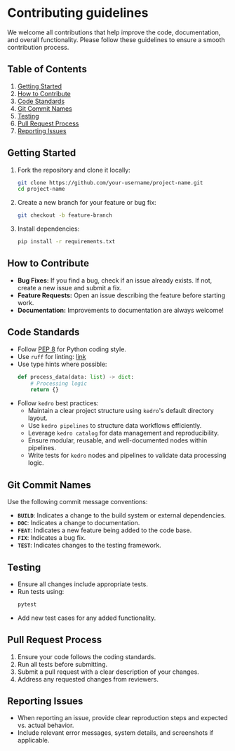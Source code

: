 # Contributing guidelines

We welcome all contributions that help improve the code, documentation, and overall functionality. Please follow these guidelines to ensure a smooth contribution process.

## Table of Contents
1. [Getting Started](#getting-started)
2. [How to Contribute](#how-to-contribute)
3. [Code Standards](#code-standards)
4. [Git Commit Names](#git-commit-names)
5. [Testing](#testing)
6. [Pull Request Process](#pull-request-process)
7. [Reporting Issues](#reporting-issues)

## Getting Started
1. Fork the repository and clone it locally:
   ```sh
   git clone https://github.com/your-username/project-name.git
   cd project-name
   ```
2. Create a new branch for your feature or bug fix:
   ```sh
   git checkout -b feature-branch
   ```
3. Install dependencies:
   ```sh
   pip install -r requirements.txt
   ```

## How to Contribute
- **Bug Fixes:** If you find a bug, check if an issue already exists. If not, create a new issue and submit a fix.
- **Feature Requests:** Open an issue describing the feature before starting work.
- **Documentation:** Improvements to documentation are always welcome!

## Code Standards
- Follow [PEP 8](https://peps.python.org/pep-0008/) for Python coding style.
- Use `ruff` for linting: [link](https://docs.kedro.org/en/stable/development/linting.html)
- Use type hints where possible:
  ```python
  def process_data(data: list) -> dict:
      # Processing logic
      return {}
  ```
- Follow `kedro` best practices:
  - Maintain a clear project structure using `kedro`'s default directory layout.
  - Use `kedro pipelines` to structure data workflows efficiently.
  - Leverage `kedro catalog` for data management and reproducibility.
  - Ensure modular, reusable, and well-documented nodes within pipelines.
  - Write tests for `kedro` nodes and pipelines to validate data processing logic.

## Git Commit Names
Use the following commit message conventions:
- **`BUILD`**: Indicates a change to the build system or external dependencies.
- **`DOC`**: Indicates a change to documentation.
- **`FEAT`**: Indicates a new feature being added to the code base.
- **`FIX`**: Indicates a bug fix.
- **`TEST`**: Indicates changes to the testing framework.

## Testing
- Ensure all changes include appropriate tests.
- Run tests using:
  ```sh
  pytest
  ```
- Add new test cases for any added functionality.

## Pull Request Process
1. Ensure your code follows the coding standards.
2. Run all tests before submitting.
3. Submit a pull request with a clear description of your changes.
4. Address any requested changes from reviewers.

## Reporting Issues
- When reporting an issue, provide clear reproduction steps and expected vs. actual behavior.
- Include relevant error messages, system details, and screenshots if applicable.
